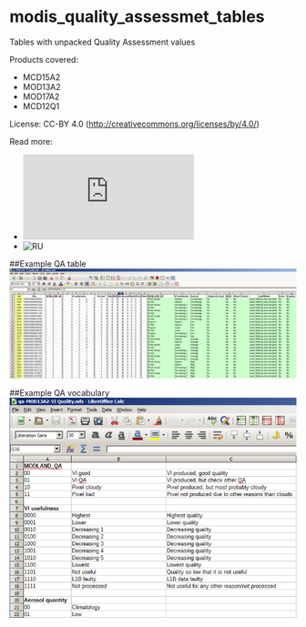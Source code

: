 # modis_quality_assessmet_tables
Tables with unpacked Quality Assessment values

Products covered:

* MCD15A2
* MOD13A2
* MOD17A2
* MCD12Q1

License: CC-BY 4.0 (http://creativecommons.org/licenses/by/4.0/)

Read more: 
* ![RU](http://gis-lab.info/qa/modisqa.html)
* ![RU](https://translate.google.com/translate?sl=ru&tl=en&js=y&prev=_t&hl=en&ie=UTF-8&u=http%3A%2F%2Fgis-lab.info%2Fqa%2Fmodisqa.html&edit-text=)

##Example QA table
![Example1](/img/800px-Modis-qa-decode.png)

##Example QA vocabulary
![Example2](/img/Modis-qa-decode-vocab.png)